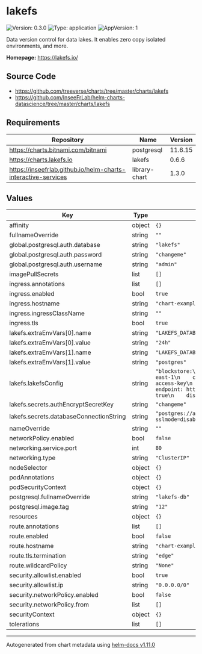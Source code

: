 # lakefs

![Version: 0.3.0](https://img.shields.io/badge/Version-0.3.0-informational?style=flat-square) ![Type: application](https://img.shields.io/badge/Type-application-informational?style=flat-square) ![AppVersion: 1](https://img.shields.io/badge/AppVersion-1-informational?style=flat-square)

Data version control for data lakes.  It enables zero copy isolated environments, and more.

**Homepage:** <https://lakefs.io/>

## Source Code

* <https://github.com/treeverse/charts/tree/master/charts/lakefs>
* <https://github.com/InseeFrLab/helm-charts-datascience/tree/master/charts/lakefs>

## Requirements

| Repository | Name | Version |
|------------|------|---------|
| https://charts.bitnami.com/bitnami | postgresql | 11.6.15 |
| https://charts.lakefs.io | lakefs | 0.6.6 |
| https://inseefrlab.github.io/helm-charts-interactive-services | library-chart | 1.3.0 |

## Values

| Key | Type | Default | Description |
|-----|------|---------|-------------|
| affinity | object | `{}` |  |
| fullnameOverride | string | `""` |  |
| global.postgresql.auth.database | string | `"lakefs"` |  |
| global.postgresql.auth.password | string | `"changeme"` |  |
| global.postgresql.auth.username | string | `"admin"` |  |
| imagePullSecrets | list | `[]` |  |
| ingress.annotations | list | `[]` |  |
| ingress.enabled | bool | `true` |  |
| ingress.hostname | string | `"chart-example.local"` |  |
| ingress.ingressClassName | string | `""` |  |
| ingress.tls | bool | `true` |  |
| lakefs.extraEnvVars[0].name | string | `"LAKEFS_DATABASE_POSTGRES_CONNECTION_MAX_LIFETIME"` |  |
| lakefs.extraEnvVars[0].value | string | `"24h"` |  |
| lakefs.extraEnvVars[1].name | string | `"LAKEFS_DATABASE_TYPE"` |  |
| lakefs.extraEnvVars[1].value | string | `"postgres"` |  |
| lakefs.lakefsConfig | string | `"blockstore:\n  type: s3\n  s3:\n    region: us-east-1\n    credentials:\n      access_key_id: access-key\n      secret_access_key: secret-key\n    endpoint: https:/change.me\n    force_path_style: true\n    discover_bucket_region: false\n"` |  |
| lakefs.secrets.authEncryptSecretKey | string | `"changeme"` |  |
| lakefs.secrets.databaseConnectionString | string | `"postgres://admin:changeme@lakefs-db:5432/lakefs?sslmode=disable"` |  |
| nameOverride | string | `""` |  |
| networkPolicy.enabled | bool | `false` |  |
| networking.service.port | int | `80` |  |
| networking.type | string | `"ClusterIP"` |  |
| nodeSelector | object | `{}` |  |
| podAnnotations | object | `{}` |  |
| podSecurityContext | object | `{}` |  |
| postgresql.fullnameOverride | string | `"lakefs-db"` |  |
| postgresql.image.tag | string | `"12"` |  |
| resources | object | `{}` |  |
| route.annotations | list | `[]` |  |
| route.enabled | bool | `false` |  |
| route.hostname | string | `"chart-example.local"` |  |
| route.tls.termination | string | `"edge"` |  |
| route.wildcardPolicy | string | `"None"` |  |
| security.allowlist.enabled | bool | `true` |  |
| security.allowlist.ip | string | `"0.0.0.0/0"` |  |
| security.networkPolicy.enabled | bool | `false` |  |
| security.networkPolicy.from | list | `[]` |  |
| securityContext | object | `{}` |  |
| tolerations | list | `[]` |  |

----------------------------------------------
Autogenerated from chart metadata using [helm-docs v1.11.0](https://github.com/norwoodj/helm-docs/releases/v1.11.0)
